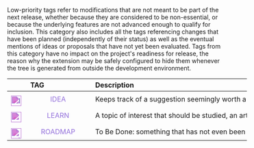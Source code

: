 <!-- markdownlint-disable MD041-->
Low-priority tags refer to modifications that are not meant to be part of the next release, whether because they are considered to be non-essential, or because the underlying features are not advanced enough to qualify for inclusion. This category also includes all the tags referencing changes that have been planned (independently of their status) as well as the eventual mentions of ideas or proposals that have not yet been evaluated. Tags from this category have no impact on the project's readiness for release, the reason why the extension may be safely configured to hide them whenever the tree is generated from outside the development environment.

<div class="tag-table hunches">

&nbsp;&nbsp;&nbsp;&nbsp;&nbsp;&nbsp;|&nbsp;TAG&nbsp;&nbsp;&nbsp;&nbsp;&nbsp;&nbsp;&nbsp;&nbsp;&nbsp;&nbsp;&nbsp;&nbsp;&nbsp;&nbsp;&nbsp;&nbsp;&nbsp;&nbsp;&nbsp;&nbsp;&nbsp;&nbsp;&nbsp;&nbsp; | Description&nbsp;&nbsp;&nbsp;&nbsp;&nbsp;&nbsp;&nbsp;&nbsp;&nbsp;&nbsp;&nbsp;&nbsp;&nbsp;&nbsp;&nbsp;&nbsp;&nbsp;&nbsp;&nbsp;&nbsp;&nbsp;&nbsp;&nbsp;&nbsp;&nbsp;&nbsp;&nbsp;&nbsp;&nbsp;&nbsp;&nbsp;&nbsp;&nbsp;&nbsp;&nbsp;&nbsp;&nbsp;&nbsp;&nbsp;&nbsp;&nbsp;&nbsp;&nbsp;&nbsp;&nbsp;&nbsp;&nbsp;&nbsp;&nbsp;&nbsp;&nbsp;&nbsp;&nbsp;&nbsp;&nbsp;&nbsp;&nbsp;&nbsp;&nbsp;&nbsp;&nbsp;&nbsp;&nbsp;&nbsp;&nbsp;&nbsp;&nbsp;&nbsp;&nbsp;&nbsp;&nbsp;&nbsp;&nbsp;&nbsp;&nbsp;&nbsp;&nbsp;&nbsp;&nbsp;&nbsp;&nbsp;&nbsp;&nbsp;&nbsp;&nbsp;&nbsp;&nbsp;&nbsp;&nbsp;&nbsp;&nbsp;&nbsp;&nbsp;&nbsp;&nbsp;&nbsp;&nbsp;&nbsp;&nbsp;&nbsp;&nbsp;&nbsp;&nbsp;&nbsp;&nbsp;&nbsp;&nbsp;&nbsp;&nbsp;&nbsp; |
:-----:|:----|:----|
<a href="https://primer.style/design/foundations/icons/light-bulb-16"  target="_blank"><img class="idea-icon" src="./vsc03-todo-tree/assets/images/light-bulb.svg" alt="light-bulb.svg" title="idea-icon: light-bulb.svg"/></a>| &nbsp;<a href="https://www.w3schools.com/colors/color_tryit.asp?color=MediumPurple" title="MediumPurple"><tag class="idea-tag">IDEA</tag></a>  | Keeps track of a suggestion seemingly worth a consideration.     |
<a href="https://primer.style/design/foundations/icons/mortar-board-16"  target="_blank"><img class="learn-icon" src="./vsc03-todo-tree/assets/images/mortar-board.svg" alt="mortar-board.svg" title="learn-icon: mortar-board.svg"/></a> | &nbsp;<a href="https://www.w3schools.com/colors/color_tryit.asp?color=MediumPurple" title="MediumPurple"><tag class="learn-tag">LEARN</tag></a>  | A topic of interest that should be studied, an article to read, etc ... |
<a href="https://primer.style/design/foundations/icons/milestone-16"  target="_blank"><img class="roadmap-icon" src="./vsc03-todo-tree/assets/images/milestone.svg" alt="milestone.svg" title="roadmap-icon: milestone.svg"/></a> | &nbsp;<a href="https://www.w3schools.com/colors/color_tryit.asp?color=MediumPurple" title="MediumPurple"><tag class="roadmap-tag">ROADMAP</tag></a>  | To Be Done: something that has not even been started yet |
</div>

<style>
div.tag-table  {
  font-size: normal;
  min-width: 40em;
}
div.tag-table tag {
  width: 85%;
  padding: 0 .75ex 0 .6ex;
  display: inline-block;
  text-align: center;
}
div.tag-table img {
  height: 24px;
  margin-top: 8px;
}
.idea-tag {
 color: rgb(147, 112, 219);
 background-color: transparent;
}
.idea-icon {
  filter: invert(23%) sepia(51%) saturate(1455%) hue-rotate(221deg) brightness(88%) contrast(89%);
}
.learn-tag {
 color: rgb(147, 112, 219);
 background-color: transparent;
}
.learn-icon {
  filter: invert(23%) sepia(51%) saturate(1455%) hue-rotate(221deg) brightness(88%) contrast(89%);
}
.roadmap-tag {
 color: rgb(147, 112, 219);
 background-color: transparent;
}
.roadmap-icon {
  filter: invert(23%) sepia(51%) saturate(1455%) hue-rotate(221deg) brightness(88%) contrast(89%);
}
</style>
<!-- markdownlint-enable MD041-->

